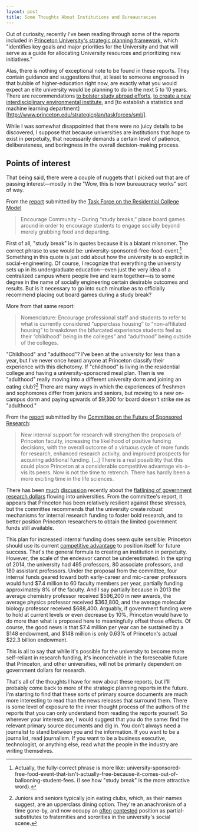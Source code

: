 ```yaml
---
layout: post
title: Some Thoughts About Institutions and Bureaucracies
---
```


Out of curiosity, recently I've been reading through some of the reports included in [Princeton University's strategic planning framework][sp], which "identifies key goals and major priorities for the University and that will serve as a guide for allocating University resources and prioritizing new initiatives."

Alas, there is nothing of exceptional note to be found in these reports. They contain guidance and suggestions that, at least to someone engrossed in that bubble of higher-education right now, are exactly what you would expect an elite university would be planning to do in the next 5 to 10 years. There are recommendations [to bolster study abroad efforts][regional studies], [to create a new interdisciplinary environmental institute][natural sciences], and [to establish a statistics and machine learning department][http://www.princeton.edu/strategicplan/taskforces/sml/].

While I was somewhat disappointed that there were no juicy details to be discovered, I suppose that because universities are institutions that hope to exist in perpetuity, that necessarily demands a certain level of patience, deliberateness, and boringness in the overall decision-making process.

## Points of interest

That being said, there were a couple of nuggets that I picked out that are of passing interest—mostly in the "Wow, this is how bureaucracy works" sort of way.

From the [report][res college report] submitted by the [Task Force on the Residential College Model][res college]

> Encourage Community – During “study breaks,” place board games around in order to encourage students to engage socially beyond merely grabbing food and departing.

First of all, "study break" is in quotes because it is a blatant misnomer. The correct phrase to use would be: university-sponsored-free-food-event.[^1] Something in this quote is just odd about how the university is so explicit in social-engineering. Of course, I recognize that everything the university sets up in its undergraduate education—even just the very idea of a centralized campus where people live and learn together—is to some degree in the name of socially engineering certain desirable outcomes and results. But is it necessary to go into such minutiae as to officially recommend placing out board games during a study break?

More from that same report:

> Nomenclature: Encourage professional staff and students to refer to what is currently considered “upperclass housing” to “non-affiliated housing” to breakdown the bifurcated experience students feel as their “childhood” being in the colleges” and “adulthood” being outside of the colleges.

"Childhood" and "adulthood"? I've been at the university for less than a year, but I've never once heard anyone at Princeton classify their experience with this dichotomy. If "childhood" is living in the residential college and having a university-sponsored meal plan. Then is we "adulthood" really moving into a different university dorm and joining an eating club?[^2] There are many ways in which the experiences of freshmen and sophomores differ from juniors and seniors, but moving to a new on-campus dorm and paying upwards of $9,300 for board doesn't strike me as "adulthood."

From the [report][sponsored research report] submitted by the [Committee on the Future of Sponsored Research][sponsored research]:

>New internal support for research will strengthen the proposals of Princeton faculty, increasing the likelihood of positive funding decisions, with the overall outcome of a virtuous cycle of more funds for research, enhanced research activity, and improved prospects for acquiring additional funding.
>[...]
>There is a real possibility that this could place Princeton at a considerable competitive advantage vis-à-vis its peers. Now is not	the time to retrench. There has hardly been a more exciting time in the life sciences.

There has been [much][MIT] [discussion][chronicle] recently about the [flatlining of government research dollars][nytimes research] flowing into universities. From the committee's report, it appears that Princeton has been relatively resilient against these stresses, but the committee recommends that the university create robust mechanisms for internal research funding to foster bold research, and to better position Princeton researchers to obtain the limited government funds still available.

This plan for increased internal funding does seem quite sensible: Princeton should use its current [competitive advantage][wiki endowment] to position itself for future success. That's the general formula to creating an institution in perpetuity. However, the scale of the endeavor cannot be underestimated. In the spring of 2014, the university had 495 professors, 80 associate professors, and 180 assistant professors. Under the proposal from the committee, four internal funds geared toward both early-career and mic-career professors would fund $7.4 million to 60 faculty members per year, partially funding approximately 8% of the faculty. And I say partially because in 2013 the average chemistry professor received $596,200 in new awards, the average physics professor received $363,800, and the average molecular biology professor received $688,400. Arguably, if government funding were to hold at current levels or even decrease by 10%, Princeton would have to do more than what is proposed here to meaningfully offset those effects. Of course, the good news is that $7.4 million per year can be sustained by a $148 endowment, and $148 million is only 0.63% of Princeton's actual $22.3 billion endowment.

This is all to say that while it's possible for the university to become more self-reliant in research funding, it's inconceivable in the foreseeable future that Princeton, and other universities, will not be primarily dependent on government dollars for research.

That's all of the thoughts I have for now about these reports, but I'll probably come back to more of the strategic planning reports in the future. I'm starting to find that these sorts of primary source documents are much more interesting to read than the news releases that surround them. There is some level of exposure to the inner thought process of the authors of the reports that you can only understand from reading the reports yourself. So wherever your interests are, I would suggest that you do the same: find the relevant primary source documents and dig in. You don't always need a journalist to stand between you and the information. If you want to be a journalist, read journalism. If you want to be a business executive, technologist, or anything else, read what the people in the industry are writing themselves.

[^1]: Actually, the fully-correct phrase is more like: university-sponsored-free-food-event-that-isn't-actually-free-because-it-comes-out-of-ballooning-student-fees. (I see how "study break" is the more attractive word).

[^2]: Juniors and seniors typically join eating clubs, which, as their names suggest, are an upperclass dining option. They're an anachronism of a time gone-by, and now occupy an [often][bloomberg eating clubs] [contested][nytimes ivy] position as partial-substitutes to fraternities and sororities in the university's social scene.

[sp]: http://www.princeton.edu/strategicplan/index.xml
[regional studies]: http://www.princeton.edu/strategicplan/taskforces/rstf/
[natural sciences]: http://www.princeton.edu/strategicplan/taskforces/naturalsciences/
[res college report]: http://www.princeton.edu/strategicplan/files/Task-Force-Report-on-the-Residential-College-Model.pdf
[res college]: http://www.princeton.edu/strategicplan/taskforces/rescollege/
[sponsored research report]: http://www.princeton.edu/strategicplan/files/Task-Force-Report-on-the-Future-of-Sponsored-Research.pdf
[sponsored research]: http://www.princeton.edu/strategicplan/taskforces/cfsr/
[chronicle]: http://chronicle.com/article/In-an-Era-of-Tighter-Budgets/235814
[MIT]: http://dc.mit.edu/sites/default/files/innovation_deficit/Future%20Postponed.pdf
[nytimes research]: http://www.nytimes.com/2015/05/20/business/economy/american-innovation-rests-on-weak-foundation.html
[wiki endowment]: https://en.wikipedia.org/wiki/List_of_colleges_and_universities_in_the_United_States_by_endowment
[nytimes ivy]: http://www.nytimes.com/1999/05/16/style/at-ivy-club-a-trip-back-to-elitism.html?pagewanted=all
[bloomberg eating clubs]: http://www.bloomberg.com/news/articles/2014-12-04/princeton-has-a-shadow-fraternity-system-nobody-controls

